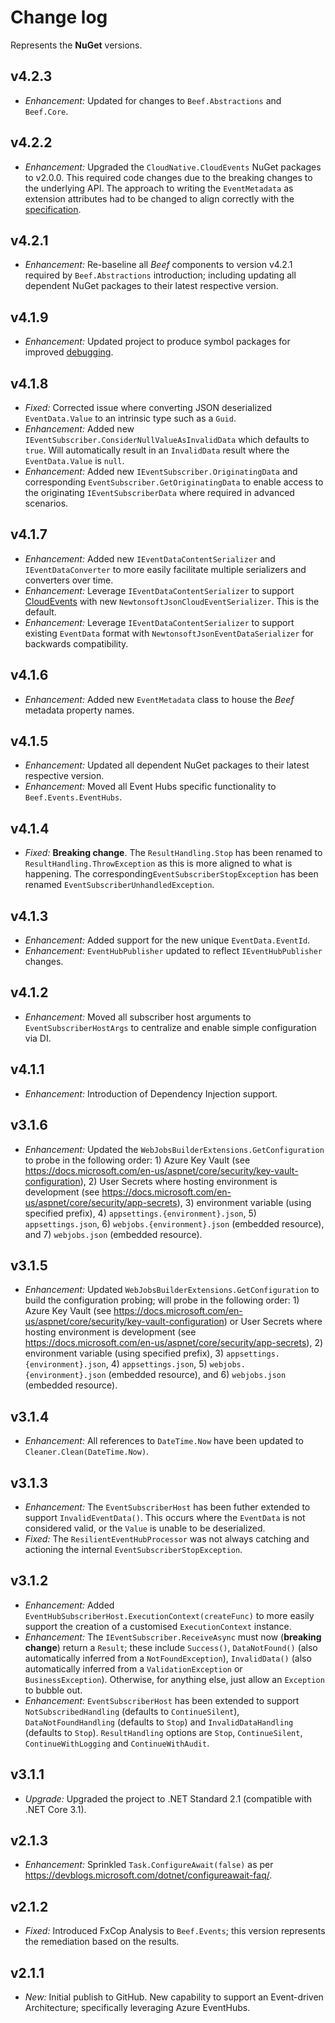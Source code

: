 ﻿# Change log

Represents the **NuGet** versions.

## v4.2.3
- *Enhancement:* Updated for changes to `Beef.Abstractions` and `Beef.Core`.

## v4.2.2
- *Enhancement:* Upgraded the `CloudNative.CloudEvents` NuGet packages to v2.0.0. This required code changes due to the breaking changes to the underlying API. The approach to writing the `EventMetadata` as extension attributes had to be changed to align correctly with the [specification](https://github.com/cloudevents/spec/blob/master/spec.md#extension-context-attributes).

## v4.2.1
- *Enhancement:* Re-baseline all _Beef_ components to version v4.2.1 required by `Beef.Abstractions` introduction; including updating all dependent NuGet packages to their latest respective version.

## v4.1.9
- *Enhancement:* Updated project to produce symbol packages for improved [debugging](https://devblogs.microsoft.com/dotnet/improving-debug-time-productivity-with-source-link/).

## v4.1.8
- *Fixed:* Corrected issue where converting JSON deserialized `EventData.Value` to an intrinsic type such as a `Guid`.
- *Enhancement:* Added new `IEventSubscriber.ConsiderNullValueAsInvalidData` which defaults to `true`. Will automatically result in an `InvalidData` result where the `EventData.Value` is `null`.
- *Enhancement:* Added new `IEventSubscriber.OriginatingData` and corresponding `EventSubscriber.GetOriginatingData` to enable access to the originating `IEventSubscriberData` where required in advanced scenarios.

## v4.1.7
- *Enhancement:* Added new `IEventDataContentSerializer` and `IEventDataConverter` to more easily facilitate multiple serializers and converters over time.
- *Enhancement:* Leverage `IEventDataContentSerializer` to support [CloudEvents](https://github.com/cloudevents/sdk-csharp) with new `NewtonsoftJsonCloudEventSerializer`. This is the default.
- *Enhancement:* Leverage `IEventDataContentSerializer` to support existing `EventData` format with `NewtonsoftJsonEventDataSerializer` for backwards compatibility.

## v4.1.6
- *Enhancement:* Added new `EventMetadata` class to house the _Beef_ metadata property names.

## v4.1.5
- *Enhancement:* Updated all dependent NuGet packages to their latest respective version.
- *Enhancement:* Moved all Event Hubs specific functionality to `Beef.Events.EventHubs`.

## v4.1.4
- *Fixed:* **Breaking change**. The `ResultHandling.Stop` has been renamed to `ResultHandling.ThrowException` as this is more aligned to what is happening. The corresponding`EventSubscriberStopException` has been renamed `EventSubscriberUnhandledException`.

## v4.1.3
- *Enhancement:* Added support for the new unique `EventData.EventId`.
- *Enhancement:* `EventHubPublisher` updated to reflect `IEventHubPublisher` changes.

## v4.1.2
- *Enhancement:* Moved all subscriber host arguments to `EventSubscriberHostArgs` to centralize and enable simple configuration via DI.

## v4.1.1
- *Enhancement:* Introduction of Dependency Injection support.

## v3.1.6
- *Enhancement:* Updated the `WebJobsBuilderExtensions.GetConfiguration` to probe in the following order: 1) Azure Key Vault (see https://docs.microsoft.com/en-us/aspnet/core/security/key-vault-configuration), 2) User Secrets where hosting environment is development (see https://docs.microsoft.com/en-us/aspnet/core/security/app-secrets), 3) environment variable (using specified prefix), 4) `appsettings.{environment}.json`, 5) `appsettings.json`, 6) `webjobs.{environment}.json` (embedded resource), and 7) `webjobs.json` (embedded resource).

## v3.1.5
- *Enhancement:* Updated `WebJobsBuilderExtensions.GetConfiguration` to build the configuration probing; will probe in the following order: 1) Azure Key Vault (see https://docs.microsoft.com/en-us/aspnet/core/security/key-vault-configuration) or User Secrets where hosting environment is development (see https://docs.microsoft.com/en-us/aspnet/core/security/app-secrets), 2) environment variable (using specified prefix), 3) `appsettings.{environment}.json`, 4) `appsettings.json`, 5) `webjobs.{environment}.json` (embedded resource), and 6) `webjobs.json` (embedded resource).

## v3.1.4
- *Enhancement:* All references to `DateTime.Now` have been updated to `Cleaner.Clean(DateTime.Now)`.

## v3.1.3
- *Enhancement:* The `EventSubscriberHost` has been futher extended to support `InvalidEventData()`. This occurs where the `EventData` is not considered valid, or the `Value` is unable to be deserialized.
- *Fixed:* The `ResilientEventHubProcessor` was not always catching and actioning the internal `EventSubscriberStopException`.

## v3.1.2
- *Enhancement:* Added `EventHubSubscriberHost.ExecutionContext(createFunc)` to more easily support the creation of a customised `ExecutionContext` instance.
- *Enhancement:* The `IEventSubscriber.ReceiveAsync` must now (**breaking change**) return a `Result`; these include `Success()`, `DataNotFound()` (also automatically inferred from a `NotFoundException`), `InvalidData()` (also automatically inferred from a `ValidationException` or `BusinessException`). Otherwise, for anything else, just allow an `Exception` to bubble out.
- *Enhancement:* `EventSubscriberHost` has been extended to support `NotSubscribedHandling` (defaults to `ContinueSilent`), `DataNotFoundHandling` (defaults to `Stop`) and `InvalidDataHandling` (defaults to `Stop`). `ResultHandling` options are `Stop`, `ContinueSilent`, `ContinueWithLogging` and `ContinueWithAudit`.

## v3.1.1
- *Upgrade:* Upgraded the project to .NET Standard 2.1 (compatible with .NET Core 3.1).

## v2.1.3
- *Enhancement:* Sprinkled `Task.ConfigureAwait(false)` as per https://devblogs.microsoft.com/dotnet/configureawait-faq/.

## v2.1.2
- *Fixed:* Introduced FxCop Analysis to `Beef.Events`; this version represents the remediation based on the results.

## v2.1.1
- *New:* Initial publish to GitHub. New capability to support an Event-driven Architecture; specifically leveraging Azure EventHubs.
